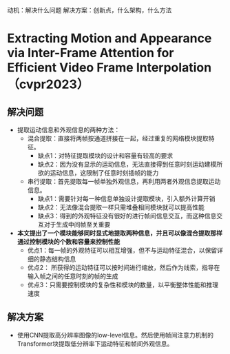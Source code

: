 动机：解决什么问题
解决方案：创新点，什么架构，什么方法

# Extracting Motion and Appearance via Inter-Frame Attention for Efficient Video Frame Interpolation（cvpr2023）
## 解决问题
- 提取运动信息和外观信息的两种方法：
	- 混合提取：直接将两帧按通道拼接在一起，经过重复的网络模块提取特征。 
		- 缺点1：对特征提取模块的设计和容量有较高的要求
		- 缺点2：因为没有显示的运动信息，无法直接得到任意时刻运动建模所欲的运动信息，这限制了任意时刻插帧的能力
	- 串行提取：首先提取每一帧单独外观信息，再利用两者外观信息提取运动信息。
		- 缺点1：需要针对每一种信息单独设计提取模块，引入额外计算开销
		- 缺点2：无法像混合提取一样只需堆叠相同模块就可以提高性能
		- 缺点3：得到的外观特征没有很好的进行帧间信息交互，而这种信息交互对于生成中间帧至关重要
- **本文提出了一个模块能够同时显式地提取两种信息，并且可以像混合提取那样通过控制模块的个数和容量来控制性能**
	- 优点1：每一帧的外观特征可以相互增强，但不与运动特征混合，以保留详细的静态结构信息
	- 优点2： 所获得的运动特征可以按时间进行缩放，然后作为线索，指导在输入帧之间的任意时刻的帧的生成
	- 优点3：只需要控制模块的复杂性和模块的数量，以平衡整体性能和推理速度
## 解决方案
- 使用CNN提取高分辨率图像的low-level信息。然后使用帧间注意力机制的Transformer块提取低分辨率下运动特征和帧间外观信息。
